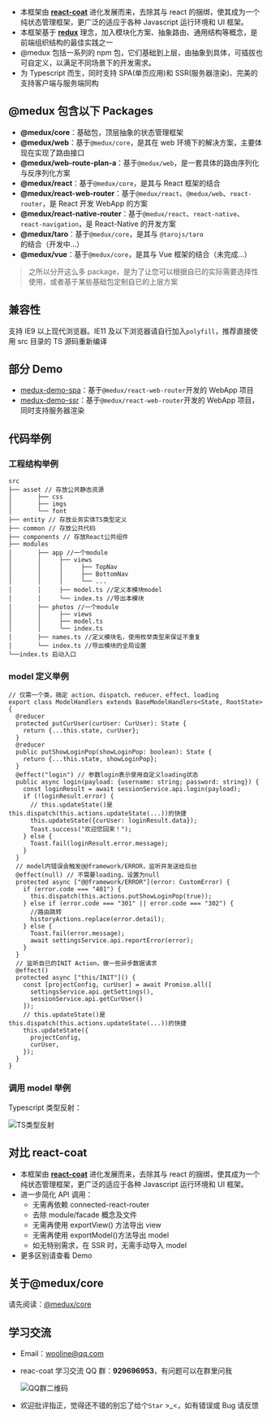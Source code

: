 - 本框架由 [**react-coat**](https://github.com/wooline/react-coat) 进化发展而来，去除其与 react 的捆绑，使其成为一个纯状态管理框架，更广泛的适应于各种 Javascript 运行环境和 UI 框架。
- 本框架基于 [**redux**](https://github.com/reduxjs/redux) 理念，加入模块化方案、抽象路由、通用结构等概念，是前端组织结构的最佳实践之一
- @medux 包括一系列的 npm 包，它们基础到上层，由抽象到具体，可插拔也可自定义，以满足不同场景下的开发需求。
- 为 Typescript 而生，同时支持 SPA(单页应用)和 SSR(服务器渲染)、完美的支持客户端与服务端同构

## @medux 包含以下 Packages

- **@medux/core**：基础包，顶层抽象的状态管理框架
- **@medux/web**：基于`@medux/core`，是其在 web 环境下的解决方案，主要体现在实现了路由接口
- **@medux/web-route-plan-a**：基于`@medux/web`，是一套具体的路由序列化与反序列化方案
- **@medux/react**：基于`@medux/core`，是其与 React 框架的结合
- **@medux/react-web-router**：基于`@medux/react`、`@medux/web`、`react-router`，是 React 开发 WebApp 的方案
- **@medux/react-native-router**：基于`@medux/react`、`react-native`、`react-navigation`，是 React-Native 的开发方案
- **@medux/taro**：基于`@medux/core`，是其与 `@tarojs/taro`的结合（开发中...）
- **@medux/vue**：基于`@medux/core`，是其与 Vue 框架的结合（未完成...）

> 之所以分开这么多 package，是为了让您可以根据自已的实际需要选择性使用，或者基于某些基础包定制自已的上层方案

## 兼容性

支持 IE9 以上现代浏览器。IE11 及以下浏览器请自行加入`polyfill`，推荐直接使用 src 目录的 TS 源码重新编译

## 部分 Demo

- [medux-demo-spa](https://github.com/wooline/medux-demo-spa)：基于`@medux/react-web-router`开发的 WebApp 项目
- [medux-demo-ssr](https://github.com/wooline/medux-demo-ssr)：基于`@medux/react-web-router`开发的 WebApp 项目，同时支持服务器渲染

## 代码举例

### 工程结构举例

```
src
├── asset // 存放公共静态资源
│       ├── css
│       ├── imgs
│       └── font
├── entity // 存放业务实体TS类型定义
├── common // 存放公共代码
├── components // 存放React公共组件
├── modules
│       ├── app //一个module
│       │     ├── views
│       │     │     ├── TopNav
│       │     │     ├── BottomNav
│       │     │     └── ...
│       │     ├── model.ts //定义本模块model
│       │     └── index.ts //导出本模块
│       ├── photos //一个module
│       │     ├── views
│       │     ├── model.ts
│       │     └── index.ts
│       ├── names.ts //定义模块名，使用枚举类型来保证不重复
│       └── index.ts //导出模块的全局设置
└──index.ts 启动入口
```

### model 定义举例

```JS
// 仅需一个类，搞定 action、dispatch、reducer、effect、loading
export class ModelHandlers extends BaseModelHandlers<State, RootState> {
  @reducer
  protected putCurUser(curUser: CurUser): State {
    return {...this.state, curUser};
  }
  @reducer
  public putShowLoginPop(showLoginPop: boolean): State {
    return {...this.state, showLoginPop};
  }
  @effect("login") // 参数login表示使用自定义loading状态
  public async login(payload: {username: string; password: string}) {
    const loginResult = await sessionService.api.login(payload);
    if (!loginResult.error) {
      // this.updateState()是this.dispatch(this.actions.updateState(...))的快捷
      this.updateState({curUser: loginResult.data});
      Toast.success("欢迎您回来！");
    } else {
      Toast.fail(loginResult.error.message);
    }
  }
  // model内错误会触发@@framework/ERROR，监听并发送给后台
  @effect(null) // 不需要loading，设置为null
  protected async ["@@framework/ERROR"](error: CustomError) {
    if (error.code === "401") {
      this.dispatch(this.actions.putShowLoginPop(true));
    } else if (error.code === "301" || error.code === "302") {
      //路由跳转
      historyActions.replace(error.detail);
    } else {
      Toast.fail(error.message);
      await settingsService.api.reportError(error);
    }
  }
  // 监听自已的INIT Action，做一些异步数据请求
  @effect()
  protected async ["this/INIT"]() {
    const [projectConfig, curUser] = await Promise.all([
      settingsService.api.getSettings(),
      sessionService.api.getCurUser()
    ]);
    // this.updateState()是this.dispatch(this.actions.updateState(...))的快捷
    this.updateState({
      projectConfig,
      curUser,
    });
  }
}
```

### 调用 model 举例

Typescript 类型反射：

![TS类型反射](https://github.com/wooline/react-coat/blob/master/docs/imgs/4.png)

## 对比 react-coat

- 本框架由 [**react-coat**](https://github.com/wooline/react-coat) 进化发展而来，去除其与 react 的捆绑，使其成为一个纯状态管理框架，更广泛的适应于各种 Javascript 运行环境和 UI 框架。
- 进一步简化 API 调用：
  - 无需再依赖 connected-react-router
  - 去除 module/facade 概念及文件
  - 无需再使用 exportView() 方法导出 view
  - 无需再使用 exportModel()方法导出 model
  - 如无特别需求，在 SSR 时，无需手动导入 model
- 更多区别请查看 Demo

## 关于@medux/core

请先阅读：[@medux/core](https://github.com/wooline/medux/tree/master/packages/core)

## 学习交流

- Email：[wooline@qq.com](wooline@qq.com)
- reac-coat 学习交流 QQ 群：**929696953**，有问题可以在群里问我

  ![QQ群二维码](https://github.com/wooline/react-coat/blob/master/docs/imgs/qr.jpg)

- 欢迎批评指正，觉得还不错的别忘了给个`Star` >\_<，如有错误或 Bug 请反馈

